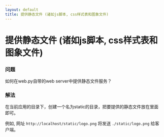 ```yaml
---
layout: default
title: 提供静态文件 (诸如js脚本, css样式表和图象文件)
---
```


# 提供静态文件 (诸如js脚本, css样式表和图象文件)

### 问题
如何在web.py自带的web server中提供静态文件服务？

### 解法

在当前应用的目录下，创建一个名为static的目录，把要提供的静态文件放在里面即可。

例如, 网址 <code>http://localhost/static/logo.png</code> 将发送 <code>./static/logo.png</code> 给客户端。